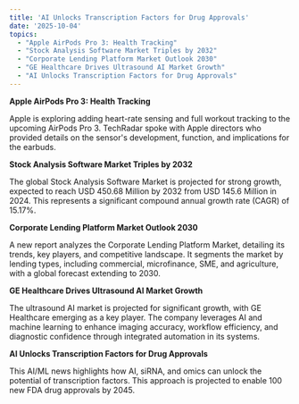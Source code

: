 ```yaml
---
title: 'AI Unlocks Transcription Factors for Drug Approvals'
date: '2025-10-04'
topics:
  - "Apple AirPods Pro 3: Health Tracking"
  - "Stock Analysis Software Market Triples by 2032"
  - "Corporate Lending Platform Market Outlook 2030"
  - "GE Healthcare Drives Ultrasound AI Market Growth"
  - "AI Unlocks Transcription Factors for Drug Approvals"
---
```


**Apple AirPods Pro 3: Health Tracking**

Apple is exploring adding heart-rate sensing and full workout tracking to the upcoming AirPods Pro 3. TechRadar spoke with Apple directors who provided details on the sensor's development, function, and implications for the earbuds.

**Stock Analysis Software Market Triples by 2032**

The global Stock Analysis Software Market is projected for strong growth, expected to reach USD 450.68 Million by 2032 from USD 145.6 Million in 2024. This represents a significant compound annual growth rate (CAGR) of 15.17%.

**Corporate Lending Platform Market Outlook 2030**

A new report analyzes the Corporate Lending Platform Market, detailing its trends, key players, and competitive landscape. It segments the market by lending types, including commercial, microfinance, SME, and agriculture, with a global forecast extending to 2030.

**GE Healthcare Drives Ultrasound AI Market Growth**

The ultrasound AI market is projected for significant growth, with GE Healthcare emerging as a key player. The company leverages AI and machine learning to enhance imaging accuracy, workflow efficiency, and diagnostic confidence through integrated automation in its systems.

**AI Unlocks Transcription Factors for Drug Approvals**

This AI/ML news highlights how AI, siRNA, and omics can unlock the potential of transcription factors. This approach is projected to enable 100 new FDA drug approvals by 2045.

